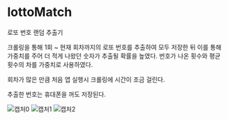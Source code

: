 # lottoMatch

로또 번호 랜덤 추출기

크롤링을 통해 1회 ~ 현재 회차까지의 로또 번호를 추출하여 모두 저장한 뒤 이를 통해 가중치를 주어 더 적게 나왔던 숫자가 추출될 확률을 높였다. 번호가 나온 횟수와 평균 횟수의 차를 가중치로 사용하였다.

회차가 많은 만큼 처음 앱 실행시 크롤링에 시간이 조금 걸린다.

추출한 번호는 휴대폰을 꺼도 저장된다.


![캡처0](https://user-images.githubusercontent.com/39542757/187245831-8e24af28-62d4-4555-830b-3eb1e6c84b4a.PNG)
![캡처1](https://user-images.githubusercontent.com/39542757/187245838-eb67b427-83df-43ff-93be-6cdef62d9876.PNG)
![캡처2](https://user-images.githubusercontent.com/39542757/187245845-c313878f-bc2c-4b75-bd5c-3bf5f8355533.PNG)
